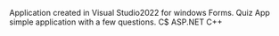 Application created in Visual Studio2022 for windows Forms.
Quiz App simple application with a few questions.
C$ ASP.NET C++
